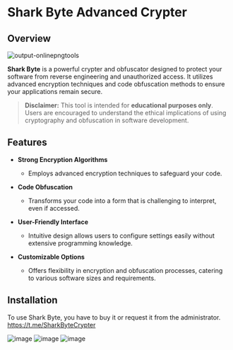 # Shark Byte Advanced Crypter

## Overview

![output-onlinepngtools](https://github.com/user-attachments/assets/a94c7fb1-dbc7-4ecd-9ce8-e3573f2345e9)

**Shark Byte** is a powerful crypter and obfuscator designed to protect your software from reverse engineering and unauthorized access. It utilizes advanced encryption techniques and code obfuscation methods to ensure your applications remain secure.

> **Disclaimer:** This tool is intended for **educational purposes only**. Users are encouraged to understand the ethical implications of using cryptography and obfuscation in software development.

## Features

- **Strong Encryption Algorithms**
  - Employs advanced encryption techniques to safeguard your code.
  
- **Code Obfuscation**
  - Transforms your code into a form that is challenging to interpret, even if accessed.

- **User-Friendly Interface**
  - Intuitive design allows users to configure settings easily without extensive programming knowledge.

- **Customizable Options**
  - Offers flexibility in encryption and obfuscation processes, catering to various software sizes and requirements.

## Installation

To use Shark Byte, you have to buy it or request it from the administrator.
https://t.me/SharkByteCrypter


![image](https://github.com/user-attachments/assets/abc05f1d-d37e-4e9f-89ae-1d55f1e8fe0a)
![image](https://github.com/user-attachments/assets/d2c56ad2-05ce-4abb-829d-0df28f6a4909)
![image](https://github.com/user-attachments/assets/2175c98b-24a5-43ec-99e1-6b0139b7a55d)






